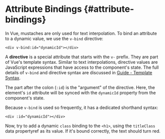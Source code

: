 # Attribute Bindings {#attribute-bindings}

In Vue, mustaches are only used for text interpolation. To bind an attribute to a dynamic value, we use the `v-bind` directive:

```vue-html
<div v-bind:id="dynamicId"></div>
```

A **directive** is a special attribute that starts with the `v-` prefix. They are part of Vue's template syntax. Similar to text interpolations, directive values are JavaScript expressions that have access to the component's state. The full details of `v-bind` and directive syntax are discussed in <a target="_blank" href="/guide/essentials/template-syntax.html">Guide - Template Syntax</a>.

The part after the colon (`:id`) is the "argument" of the directive. Here, the element's `id` attribute will be synced with the `dynamicId` property from the component's state.

Because `v-bind` is used so frequently, it has a dedicated shorthand syntax:

```vue-html
<div :id="dynamicId"></div>
```

Now, try to add a dynamic `class` binding to the `<h1>`, using the `titleClass` <span class="options-api">data property</span><span class="composition-api">ref</span> as its value. If it's bound correctly, the text should turn red.
